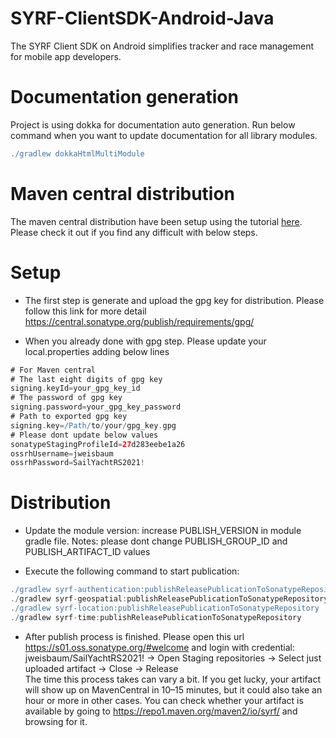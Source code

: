 # SYRF-ClientSDK-Android-Java
  The SYRF Client SDK on Android simplifies tracker and race management for mobile app developers.

  # Documentation generation

  Project is using dokka for documentation auto generation.
  Run below command when you want to update documentation for all library modules.

  ```groovy
  ./gradlew dokkaHtmlMultiModule
  ```

 # Maven central distribution

 The maven central distribution have been setup using the tutorial [here](https://proandroiddev.com/publishing-android-libraries-to-mavencentral-in-2021-8ac9975c3e52). Please check it out if you find any difficult with below steps.

 # Setup

 - The first step is generate and upload the gpg key for distribution. Please follow this link for
 more detail https://central.sonatype.org/publish/requirements/gpg/

 - When you already done with gpg step. Please update your local.properties adding below lines

 ```groovy
 # For Maven central
 # The last eight digits of gpg key
 signing.keyId=your_gpg_key_id
 # The password of gpg key
 signing.password=your_gpg_key_password
 # Path to exported gpg key
 signing.key=/Path/to/your/gpg_key.gpg
 # Please dont update below values
 sonatypeStagingProfileId=27d283eebe1a26
 ossrhUsername=jweisbaum
 ossrhPassword=SailYachtRS2021!
 ```

 # Distribution

 - Update the module version: increase PUBLISH_VERSION in module gradle file.
 Notes: please dont change PUBLISH_GROUP_ID and PUBLISH_ARTIFACT_ID values

 - Execute the following command to start publication:

 ```groovy
 ./gradlew syrf-authentication:publishReleasePublicationToSonatypeRepository
 ./gradlew syrf-geospatial:publishReleasePublicationToSonatypeRepository
 ./gradlew syrf-location:publishReleasePublicationToSonatypeRepository
 ./gradlew syrf-time:publishReleasePublicationToSonatypeRepository
 ```

 - After publish process is finished. Please open this url https://s01.oss.sonatype.org/#welcome
 and login with credential: jweisbaum/SailYachtRS2021! -> Open Staging repositories -> Select just uploaded artifact -> Close -> Release\
 The time this process takes can vary a bit. If you get lucky, your artifact will show up on MavenCentral in 10–15 minutes, but it could also take an hour or more in other cases. You can check whether your artifact is available by going to https://repo1.maven.org/maven2/io/syrf/ and browsing for it.

